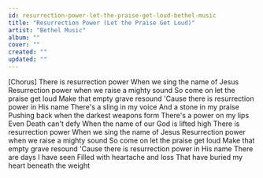 ```yaml
---
id: resurrection-power-let-the-praise-get-loud-bethel-music
title: "Resurrection Power (Let the Praise Get Loud)"
artist: "Bethel Music"
album: ""
cover: ""
created: ""
updated: ""
---
```


[Chorus]
There is resurrection power
When we sing the name of Jesus
Resurrection power when we raise a mighty sound
So come on let the praise get loud
Make that empty grave resound
'Cause there is resurrection power in His name
There's a sling in my voice
And a stone in my praise
Pushing back when the darkest weapons form
There's a power on my lips
Even Death can't defy
When the name of our God is lifted high
There is resurrection power
When we sing the name of Jesus
Resurrection power when we raise a mighty sound
So come on let the praise get loud
Make that empty grave resound
'Cause there is resurrection power in His name
There are days I have seen
Filled with heartache and loss
That have buried my heart beneath the weight